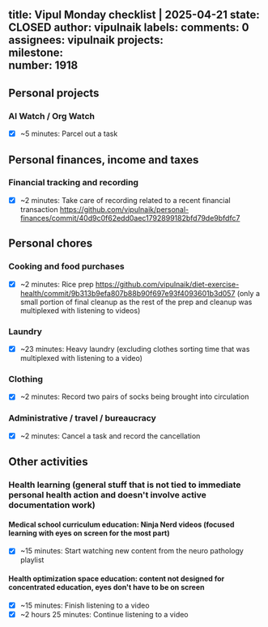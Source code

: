title:	Vipul Monday checklist | 2025-04-21
state:	CLOSED
author:	vipulnaik
labels:	
comments:	0
assignees:	vipulnaik
projects:	
milestone:	
number:	1918
--
## Personal projects

### AI Watch / Org Watch

- [x] ~5 minutes: Parcel out a task

## Personal finances, income and taxes

### Financial tracking and recording

- [x] ~2 minutes: Take care of recording related to a recent financial transaction https://github.com/vipulnaik/personal-finances/commit/40d9c0f62edd0aec1792899182bfd79de9bfdfc7

##  Personal chores

### Cooking and food purchases

- [x] ~2 minutes: Rice prep https://github.com/vipulnaik/diet-exercise-health/commit/9b313b9efa807b88b90f697e93f4093601b3d057 (only a small portion of final cleanup as the rest of the prep and cleanup was multiplexed with listening to videos)

### Laundry

- [x] ~23 minutes: Heavy laundry (excluding clothes sorting time that was multiplexed with listening to a video)

### Clothing

- [x] ~2 minutes: Record two pairs of socks being brought into circulation

### Administrative / travel / bureaucracy

- [x] ~2 minutes: Cancel a task and record the cancellation

## Other activities

### Health learning (general stuff that is not tied to immediate personal health action and doesn't involve active documentation work)

#### Medical school curriculum education: Ninja Nerd videos (focused learning with eyes on screen for the most part)

- [x] ~15 minutes: Start watching new content from the neuro pathology playlist

#### Health optimization space education: content not designed for concentrated education, eyes don't have to be on screen

- [x] ~15 minutes: Finish listening to a video
- [x] ~2 hours 25 minutes: Continue listening to a video
